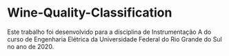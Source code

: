 # Wine-Quality-Classification
Este trabalho foi desenvolvido para a disciplina de Instrumentação A do curso de Engenharia Elétrica da Universidade Federal do Rio Grande do Sul no ano de 2020. 
